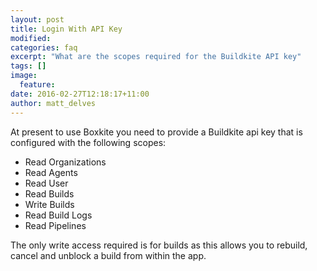 ```yaml
---
layout: post
title: Login With API Key
modified:
categories: faq
excerpt: "What are the scopes required for the Buildkite API key"
tags: []
image:
  feature:
date: 2016-02-27T12:18:17+11:00
author: matt_delves
---
```


At present to use Boxkite you need to provide a Buildkite api key that is configured with the following scopes:

* Read Organizations
* Read Agents
* Read User
* Read Builds
* Write Builds
* Read Build Logs
* Read Pipelines

The only write access required is for builds as this allows you to rebuild, cancel and unblock a build from within the app.
